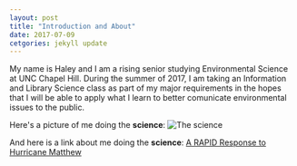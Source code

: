 ```yaml
---
layout: post
title: "Introduction and About"
date: 2017-07-09
cetgories: jekyll update
---
```

My name is Haley and I am a rising senior studying Environmental Science at UNC Chapel Hill. During the summer of 2017, I am taking an Information and Library Science class as part of my major requirements in the hopes that I will be able to apply what I learn to better comunicate environmental issues to the public.

Here's a picture of me doing the **science**:
![The **science**]({{haleally.github.io}}/assets/img/Lumberton3.jpg)

And here is a link about me doing the **science**:
[A RAPID Response to Hurricane Matthew](http://endeavors.unc.edu/a-rapid-response-to-hurricane-matthew/)
